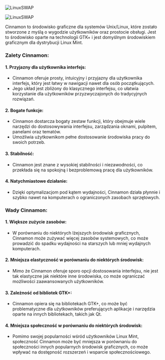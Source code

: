 ![LinuxSWAP](1_03_4_cinnamon.png)

![LinuxSWAP](1_03_4_cinnamon2.png)

Cinnamon to środowisko graficzne dla systemów Unix/Linux, które zostało stworzone z myślą o wygodzie użytkowników oraz prostocie obsługi. Jest to środowisko oparte na technologii GTK+ i jest domyślnym środowiskiem graficznym dla dystrybucji Linux Mint.

### Zalety Cinnamon:

#### 1. **Przyjazny dla użytkownika interfejs:**

- Cinnamon oferuje prosty, intuicyjny i przyjazny dla użytkownika interfejs, który jest łatwy w nawigacji nawet dla osób początkujących.
- Jego układ jest zbliżony do klasycznego interfejsu, co ułatwia korzystanie dla użytkowników przyzwyczajonych do tradycyjnych rozwiązań.

#### 2. **Bogate funkcje:**

- Cinnamon dostarcza bogaty zestaw funkcji, który obejmuje wiele narzędzi do dostosowywania interfejsu, zarządzania oknami, pulpitem, panelami oraz tematów.
- Umożliwia użytkownikom pełne dostosowanie środowiska pracy do swoich potrzeb.

#### 3. **Stabilność:**

- Cinnamon jest znane z wysokiej stabilności i niezawodności, co przekłada się na spokojną i bezproblemową pracę dla użytkowników.

#### 4. **Natychmiastowe działanie:**

- Dzięki optymalizacjom pod kątem wydajności, Cinnamon działa płynnie i szybko nawet na komputerach o ograniczonych zasobach sprzętowych.

### Wady Cinnamon:

#### 1. **Większe zużycie zasobów:**

- W porównaniu do niektórych lżejszych środowisk graficznych, Cinnamon może zużywać więcej zasobów systemowych, co może prowadzić do spadku wydajności na starszych lub mniej wydajnych komputerach.

#### 2. **Mniejsza elastyczność w porównaniu do niektórych środowisk:**

- Mimo że Cinnamon oferuje sporo opcji dostosowania interfejsu, nie jest tak elastyczne jak niektóre inne środowiska, co może ograniczać możliwości zaawansowanych użytkowników.

#### 3. **Zależność od bibliotek GTK+:**

- Cinnamon opiera się na bibliotekach GTK+, co może być problematyczne dla użytkowników preferujących aplikacje i narzędzia oparte na innych bibliotekach, takich jak Qt.

#### 4. **Mniejsza społeczność w porównaniu do niektórych środowisk:**

- Pomimo swojej popularności wśród użytkowników Linux Mint, społeczność Cinnamon może być mniejsza w porównaniu do społeczności innych popularnych środowisk graficznych, co może wpływać na dostępność rozszerzeń i wsparcie społecznościowego.